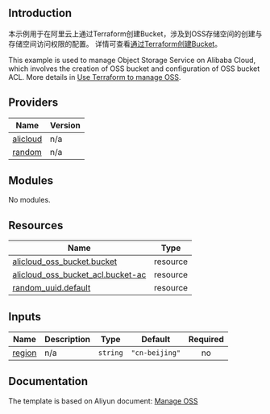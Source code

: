 ## Introduction

<!-- DOCS_DESCRIPTION_CN -->
本示例用于在阿里云上通过Terraform创建Bucket，涉及到OSS存储空间的创建与存储空间访问权限的配置。
详情可查看[通过Terraform创建Bucket](http://help.aliyun.com/document_detail/98855.htm)。
<!-- DOCS_DESCRIPTION_CN -->

<!-- DOCS_DESCRIPTION_EN -->
This example is used to manage Object Storage Service on Alibaba Cloud, which involves the creation of OSS bucket and configuration of OSS bucket ACL.
More details in [Use Terraform to manage OSS](http://help.aliyun.com/document_detail/98855.htm).
<!-- DOCS_DESCRIPTION_EN -->

<!-- BEGIN_TF_DOCS -->
## Providers

| Name | Version |
|------|---------|
| <a name="provider_alicloud"></a> [alicloud](#provider\_alicloud) | n/a |
| <a name="provider_random"></a> [random](#provider\_random) | n/a |

## Modules

No modules.

## Resources

| Name | Type |
|------|------|
| [alicloud_oss_bucket.bucket](https://registry.terraform.io/providers/aliyun/alicloud/latest/docs/resources/oss_bucket) | resource |
| [alicloud_oss_bucket_acl.bucket-ac](https://registry.terraform.io/providers/aliyun/alicloud/latest/docs/resources/oss_bucket_acl) | resource |
| [random_uuid.default](https://registry.terraform.io/providers/hashicorp/random/latest/docs/resources/uuid) | resource |

## Inputs

| Name | Description | Type | Default | Required |
|------|-------------|------|---------|:--------:|
| <a name="input_region"></a> [region](#input\_region) | n/a | `string` | `"cn-beijing"` | no |
<!-- END_TF_DOCS -->

## Documentation
<!-- docs-link --> 

The template is based on Aliyun document: [Manage OSS](http://help.aliyun.com/document_detail/98855.htm) 

<!-- docs-link --> 